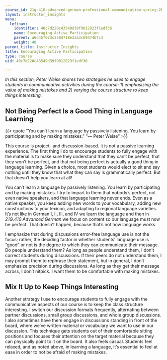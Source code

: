 ```yaml
---
course_id: 21g-410-advanced-german-professional-communication-spring-2017
layout: instructor_insights
menu:
  leftnav:
    identifier: 40c7d220c43549d39f9012823f1edf36
    name: Encouraging Active Participation
    parent: a6d45f023c3584718e33a3c69474b7c4
    weight: 40
parent_title: Instructor Insights
title: Encouraging Active Participation
type: course
uid: 40c7d220c43549d39f9012823f1edf36

---
```


_In this section, Peter Weise shares two strategies he uses to engage students in communicative activities during the course: 1) emphasizing the value of making mistakes and 2) varying the course structure to keep things interesting._

Not Being Perfect Is a Good Thing in Language Learning
------------------------------------------------------

{{< quote "You can’t learn a language by passively listening. You learn by participating and by making mistakes." "— Peter Weise" >}}

This course is project- and discussion-based. It is not a passive learning experience. The first thing I do to encourage students to fully engage with the material is to make sure they understand that they can’t be perfect, that they won’t be perfect, and that not being perfect is actually a good thing in language learning. Given a choice, most students would elect to sit and say nothing until they know that what they can say is grammatically perfect. But that doesn’t help you learn at all!

You can’t learn a language by passively listening. You learn by participating and by making mistakes. I try to impart to them that nobody’s perfect, not even native speakers, and that language learning never ends. Even as a native speaker, you keep adding new words to your vocabulary, adding new constructions to your lexicon, and adapting to regional language varieties. It’s not like in German I, II, III, and IV we learn the language and then in _21G.410_ _Advanced German_ we focus on content so our language must now be perfect. That doesn’t happen, because that’s not how language works.

I emphasize that during discussions error-free language use is not the focus; rather, the deciding factor in whether students’ language use is “good” or not is the degree to which they can communicate their message. Do people understand them? As long as people understand them, I don’t correct students during discussions. If their peers do not understand them, I may prompt them to rephrase their statement, but in general, I don’t emphasize precision during discussions. As long as they get their message across, I don’t nitpick. I want them to be comfortable with making mistakes.

Mix It Up to Keep Things Interesting
------------------------------------

Another strategy I use to encourage students to fully engage with the communicative aspects of our course is to keep the class structure interesting. I switch our discussion formats frequently, alternating between partner discussions, small group discussions, and whole group discussions. I also sometimes have them engage in discussions standing in front of the board, where we’ve written material or vocabulary we want to use in our discussion. This technique gets students out of their comfortable sitting positions and focuses their attention on the target material because they can physically point to it on the board. It also feels casual. Students feel relaxed, and as noted above, in learning a language, it’s essential to feel at ease in order to not be afraid of making mistakes.